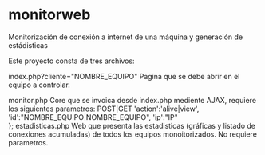 # monitorweb
Monitorización de conexión a internet de una máquina y generación de estádisticas

Este proyecto consta de tres archivos:

index.php?cliente="NOMBRE_EQUIPO"
  Pagina que se debe abrir en el equipo a controlar.

monitor.php
  Core que se invoica desde index.php mediente AJAX, requiere los siguientes parametros: POST|GET
        'action':'alive|view', 
                'id':"NOMBRE_EQUIPO|NOMBRE_EQUIPO",
                'ip':"IP"    
            }; 
estadisticas.php
  Web que presenta las estadisticas (gráficas y listado de conexiones acumuladas) de todos los equipos monoitorizados. No requiere parametros. 
